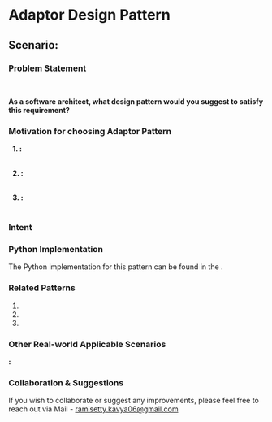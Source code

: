 # Adaptor Design Pattern

## Scenario:

### Problem Statement
 <br>

**As a software architect, what design pattern would you suggest to satisfy this requirement?**

### Motivation for choosing Adaptor Pattern

&nbsp; **1. :** <br>
 <br>

&nbsp; **2. :**  <br>
 <br>

&nbsp; **3. :** <br>
<br>

### Intent

### Python Implementation
The Python implementation for this pattern can be found in the []().

### Related Patterns
1.  <br>
2.  <br>
3.  <br>

### Other Real-world Applicable Scenarios

**:**  <br>

### Collaboration & Suggestions 
If you wish to collaborate or suggest any improvements, please feel free to reach out via Mail - ramisetty.kavya06@gmail.com

